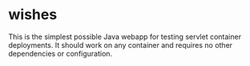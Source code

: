 wishes
===============

This is the simplest possible Java webapp for testing servlet container deployments.  It should work on any container and requires no other dependencies or configuration.
